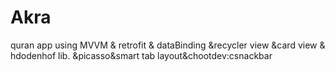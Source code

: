 # Akra
quran app using MVVM &amp; retrofit &amp; dataBinding &amp;recycler view &amp;card view &amp; hdodenhof lib. &amp;picasso&amp;smart tab layout&amp;chootdev:csnackbar
